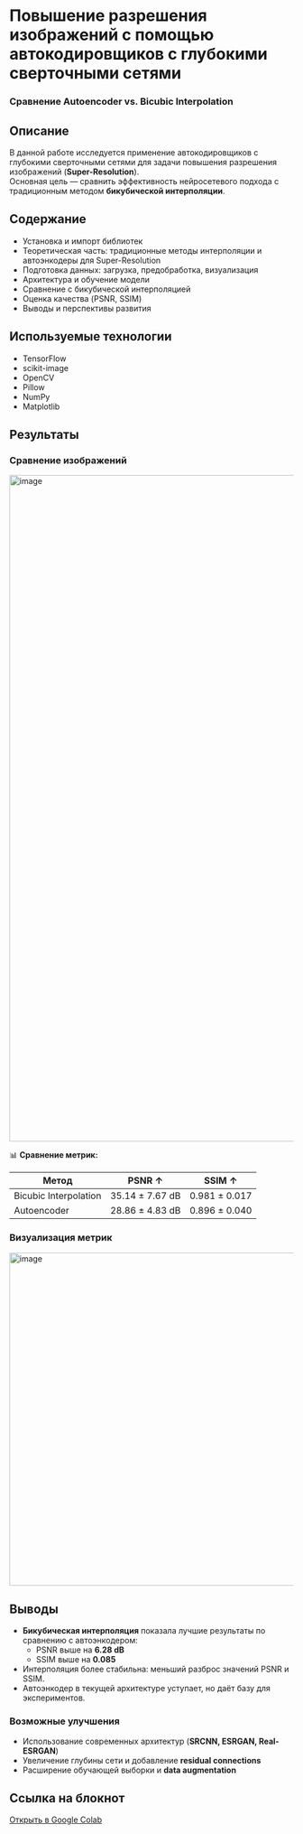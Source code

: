 # Повышение разрешения изображений с помощью автокодировщиков с глубокими сверточными сетями  
### Сравнение Autoencoder vs. Bicubic Interpolation  

## Описание  
В данной работе исследуется применение автокодировщиков с глубокими сверточными сетями для задачи повышения разрешения изображений (**Super-Resolution**).  
Основная цель — сравнить эффективность нейросетевого подхода с традиционным методом **бикубической интерполяции**.  

## Содержание  
- Установка и импорт библиотек
- Теоретическая часть: традиционные методы интерполяции и автоэнкодеры для Super-Resolution  
- Подготовка данных: загрузка, предобработка, визуализация  
- Архитектура и обучение модели  
- Сравнение с бикубической интерполяцией  
- Оценка качества (PSNR, SSIM)  
- Выводы и перспективы развития  

## Используемые технологии  
- TensorFlow
- scikit-image
- OpenCV
- Pillow
- NumPy  
- Matplotlib  

## Результаты  

### Сравнение изображений  
<img width="1344" height="1181" alt="image" src="https://github.com/user-attachments/assets/1bdadd7a-9ec8-46f1-b635-d942f28ada79" />

 

📊 **Сравнение метрик:**  

| Метод                  | PSNR ↑  | SSIM ↑ |
|-------------------------|---------|--------|
| Bicubic Interpolation  | 35.14 ± 7.67 dB | 0.981 ± 0.017 |
| Autoencoder            | 28.86 ± 4.83 dB   | 0.896 ± 0.040 |

### Визуализация метрик  
<img width="1489" height="590" alt="image" src="https://github.com/user-attachments/assets/9f84e294-00b6-4ebc-9a42-8bce7b116f24" /> 

## Выводы  
- **Бикубическая интерполяция** показала лучшие результаты по сравнению с автоэнкодером:  
  - PSNR выше на **6.28 dB**  
  - SSIM выше на **0.085**  
- Интерполяция более стабильна: меньший разброс значений PSNR и SSIM.  
- Автоэнкодер в текущей архитектуре уступает, но даёт базу для экспериментов.  

### Возможные улучшения  
- Использование современных архитектур (**SRCNN, ESRGAN, Real-ESRGAN**)  
- Увеличение глубины сети и добавление **residual connections**  
- Расширение обучающей выборки и **data augmentation**  

## Ссылка на блокнот  
[Открыть в Google Colab](https://colab.research.google.com/drive/1QskSmazJx_mMMC8jf2N21W5tquZtIlCN?usp=drive_open)  

